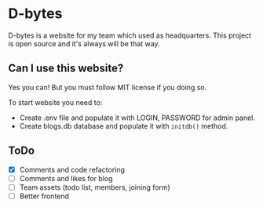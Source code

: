 # D-bytes
D-bytes is a website for my team which used as headquarters.
This project is open source and it's always will be that way.

## Can I use this website?
Yes you can! But you must follow MIT license if you doing so. 

To start website you need to:
- Create .env file and populate it with LOGIN, PASSWORD for admin panel.
- Create blogs.db database and populate it with `initdb()` method.

## ToDo
- [x] Comments and code refactoring
- [ ] Comments and likes for blog 
- [ ] Team assets (todo list, members, joining form)
- [ ] Better frontend
